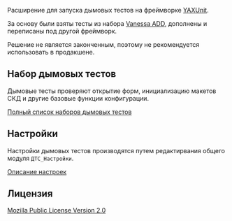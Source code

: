 Расширение для запуска дымовых тестов на фреймворке [YAXUnit](https://github.com/bia-technologies/yaxunit).

За основу были взяты тесты из набора [Vanessa ADD](https://github.com/vanessa-opensource/add), дополнены и переписаны под другой фреймворк.

Решение не является законченным, поэтому не рекомендуется использовать в продакшене.

## Набор дымовых тестов
Дымовые тесты проверяют открытие форм, инициализацию макетов СКД и другие базовые функции конфигурации.

[Полный список наборов дымовых тестов](./doc/test-suites.md)

## Настройки
Настройки дымовых тестов производятся путем редактирвания общего модуля `ДТС_Настройки`.

[Описание настроек](./doc/settings.md)

## Лицензия
[Mozilla Public License Version 2.0](./LICENSE)
